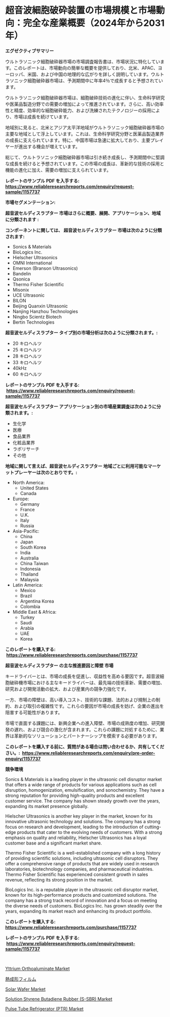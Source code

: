 <p><h1>超音波細胞破砕装置の市場規模と市場動向：完全な産業概要（2024年から2031年）</h1></p><p><strong>エグゼクティブサマリー</strong></p>
<p><p>ウルトラソニック細胞破砕器市場の市場調査報告書は、市場状況に特化しています。このレポートは、市場動向の簡単な概要を提供しており、北米、APAC、ヨーロッパ、米国、および中国の地理的な広がりを詳しく説明しています。ウルトラソニック細胞破砕器市場は、予測期間中に年率4％で成長すると予想されています。</p><p>ウルトラソニック細胞破砕器市場は、細胞破砕技術の進化に伴い、生命科学研究や医薬品製造分野での需要の増加によって推進されています。さらに、高い効率性と精度、効率的な細胞破砕能力、および洗練されたテクノロジーの採用により、市場は成長を続けています。</p><p>地域別に見ると、北米とアジア太平洋地域がウルトラソニック細胞破砕器市場の主要な地域として浮上しています。これは、生命科学研究分野と医薬品製造業界の成長に支えられています。特に、中国市場は急速に拡大しており、主要プレイヤーが進出する機会が増えています。</p><p>総じて、ウルトラソニック細胞破砕器市場は引き続き成長し、予測期間中に堅調な成長を続けると予想されています。この市場の成長は、革新的な技術の採用と機能の進化に加え、需要の増加に支えられています。</p></p>
<p><strong>レポートのサンプル PDF を入手する: <a href="https://www.reliableresearchreports.com/enquiry/request-sample/1157737">https://www.reliableresearchreports.com/enquiry/request-sample/1157737</a></strong></p>
<p><strong>市場セグメンテーション:</strong></p>
<p><strong> 超音波セルディスラプター 市場はさらに概要、展開、アプリケーション、地域に分類されます :</strong></p>
<p><strong>コンポーネントに関しては、 超音波セルディスラプター 市場は次のように分類されます: &nbsp;</strong></p>
<p><ul><li>Sonics & Materials</li><li>BioLogics Inc.</li><li>Hielscher Ultrasonics</li><li>OMNI International</li><li>Emerson (Branson Ultrasonics)</li><li>Bandelin</li><li>Qsonica</li><li>Thermo Fisher Scientific</li><li>Misonix</li><li>UCE Ultrasonic</li><li>BILON</li><li>Beijing Quanxin Ultrasonic</li><li>Nanjing Hanzhou Technologies</li><li>Ningbo Scientz Biotech</li><li>Bertin Technologies</li></ul></p>
<p><strong> 超音波セルディスラプター タイプ別の市場分析は次のように分類されます。:</strong></p>
<p><ul><li>20 キロヘルツ</li><li>25 キロヘルツ</li><li>28 キロヘルツ</li><li>33 キロヘルツ</li><li>40kHz</li><li>60 キロヘルツ</li></ul></p>
<p><strong>レポートのサンプル PDF を入手する: &nbsp;<a href="https://www.reliableresearchreports.com/enquiry/request-sample/1157737">https://www.reliableresearchreports.com/enquiry/request-sample/1157737</a></strong></p>
<p><strong> 超音波セルディスラプター アプリケーション別の市場産業調査は次のように分類されます。:</strong></p>
<p><ul><li>生化学</li><li>医療</li><li>食品業界</li><li>化粧品業界</li><li>ラボリサーチ</li><li>その他</li></ul></p>
<p><strong>地域に関して言えば、超音波セルディスラプター 地域ごとに利用可能なマーケットプレーヤーは次のとおりです。:</strong></p>
<p><ul>
    <li>
        North America:
        <ul>
            <li>United States</li>
            <li>Canada</li>
        </ul>
    </li>
    <li>
        Europe:
        <ul>
            <li>Germany</li>
            <li>France</li>
            <li>U.K.</li>
            <li>Italy</li>
            <li>Russia</li>
        </ul>
    </li>
    <li>
        Asia-Pacific:
        <ul>
            <li>China</li>
            <li>Japan</li>
            <li>South Korea</li>
            <li>India</li>
            <li>Australia</li>
            <li>China Taiwan</li>
            <li>Indonesia</li>
            <li>Thailand</li>
            <li>Malaysia</li>
        </ul>
    </li>
    <li>
        Latin America:
        <ul>
            <li>Mexico</li>
            <li>Brazil</li>
            <li>Argentina Korea</li>
            <li>Colombia</li>
        </ul>
    </li>
    <li>
        Middle East & Africa:
        <ul>
            <li>Turkey</li>
            <li>Saudi</li>
            <li>Arabia</li>
            <li>UAE</li>
            <li>Korea</li>
        </ul>
    </li>
    </ul></p>
<p><strong>このレポートを購入する: &nbsp;<a href="https://www.reliableresearchreports.com/purchase/1157737">https://www.reliableresearchreports.com/purchase/1157737</a></strong></p>
<p><strong>超音波セルディスラプター の主な推進要因と障壁 市場</strong></p>
<p><p>キードライバーとは、市場の成長を促進し、収益性を高める要因です。超音波細胞破砕機市場における主なキードライバーは、最先端の技術革新、需要の増加、研究および開発活動の拡大、および産業内の競争力強化です。</p><p>一方、市場の障壁は、高い導入コスト、技術的な課題、法的および規制上の制約、および取引の複雑性です。これらの要因が市場の成長を妨げ、企業の進出を阻害する可能性があります。</p><p>市場で直面する課題には、新興企業への進入障壁、市場の成熟度の増加、研究開発の遅れ、および競合の激化が含まれます。これらの課題に対処するために、業界は革新的なソリューションとパートナーシップを模索する必要があります。</p></p>
<p><strong>このレポートを購入する前に、質問がある場合は問い合わせるか、共有してください。:&nbsp; <a href="https://www.reliableresearchreports.com/enquiry/pre-order-enquiry/1157737">https://www.reliableresearchreports.com/enquiry/pre-order-enquiry/1157737</a></strong></p>
<p><strong>競争環境</strong></p>
<p><p>Sonics & Materials is a leading player in the ultrasonic cell disruptor market that offers a wide range of products for various applications such as cell disruption, homogenization, emulsification, and sonochemistry. They have a strong reputation for providing high-quality products and excellent customer service. The company has shown steady growth over the years, expanding its market presence globally.</p><p>Hielscher Ultrasonics is another key player in the market, known for its innovative ultrasonic technology and solutions. The company has a strong focus on research and development, leading to the introduction of cutting-edge products that cater to the evolving needs of customers. With a strong emphasis on quality and reliability, Hielscher Ultrasonics has a loyal customer base and a significant market share.</p><p>Thermo Fisher Scientific is a well-established company with a long history of providing scientific solutions, including ultrasonic cell disruptors. They offer a comprehensive range of products that are widely used in research laboratories, biotechnology companies, and pharmaceutical industries. Thermo Fisher Scientific has experienced consistent growth in sales revenue, reflecting its strong position in the market.</p><p>BioLogics Inc. is a reputable player in the ultrasonic cell disruptor market, known for its high-performance products and customized solutions. The company has a strong track record of innovation and a focus on meeting the diverse needs of customers. BioLogics Inc. has grown steadily over the years, expanding its market reach and enhancing its product portfolio.</p></p>
<p><strong>このレポートを購入する: &nbsp; <a href="https://www.reliableresearchreports.com/purchase/1157737">https://www.reliableresearchreports.com/purchase/1157737</a></strong></p>
<p><strong>レポートのサンプル PDF を入手する: &nbsp;<a href="https://www.reliableresearchreports.com/enquiry/request-sample/1157737">https://www.reliableresearchreports.com/enquiry/request-sample/1157737</a></strong><strong></strong></p>
<p>&nbsp;</p>
<p><p><a href="https://three-jumbo-f6d.notion.site/Yttrium-Orthoaluminate-Market-Research-Report-The-Key-To-Successful-Business-Strategy-Forecasted-fo-bf5a5d6923c844e086a7770e14758b90">Yttrium Orthoaluminate Market</a></p><p><a href="https://github.com/bevdtkn4419963/Market-Research-Report-List-1/blob/main/7077808190930.md">熱成形フィルム</a></p><p><a href="https://github.com/NorbertYates/Market-Research-Report-List-4/blob/main/solar-wafer-market.md">Solar Wafer Market</a></p><p><a href="https://github.com/prosalinda88/Market-Research-Report-List-3/blob/main/solution-styrene-butadiene-rubber-s-sbr-market.md">Solution Styrene Butadiene Rubber (S-SBR) Market</a></p><p><a href="https://view.publitas.com/reportprime-1/pulse-tube-refrigerator-ptr-market-size-growth-and-forecast-from-2023-2030/">Pulse Tube Refrigerator (PTR) Market</a></p></p>